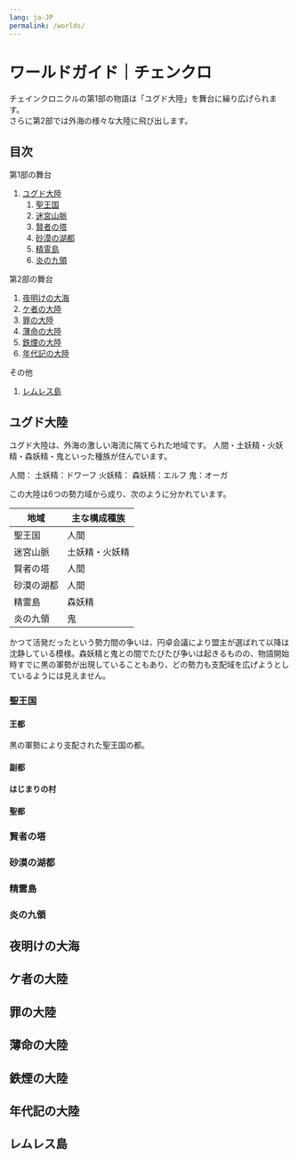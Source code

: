 ```yaml
---
lang: ja-JP
permalink: /worlds/
---
```


# ワールドガイド｜チェンクロ

チェインクロニクルの第1部の物語は「ユグド大陸」を舞台に繰り広げられます。  
さらに第2部では外海の様々な大陸に飛び出します。




## 目次


第1部の舞台

1. [ユグド大陸](#ユグド大陸)
    1. [聖王国](#聖王国)
    1. [迷宮山脈](#迷宮山脈)
    1. [賢者の塔](#賢者の塔)
    1. [砂漠の湖都](#砂漠の湖都)
    1. [精霊島](#精霊島)
    1. [炎の九領](#炎の九領)

第2部の舞台

1. [夜明けの大海](#夜明けの大海)
1. [ケ者の大陸](#ケ者の大陸)
1. [罪の大陸](#罪の大陸)
1. [薄命の大陸](#薄命の大陸)
1. [鉄煙の大陸](#鉄煙の大陸)
1. [年代記の大陸](#年代記の大陸)

その他

1. [レムレス島](#レムレス島)




## ユグド大陸

ユグド大陸は、外海の激しい海流に隔てられた地域です。
人間・土妖精・火妖精・森妖精・鬼といった種族が住んでいます。

人間：
土妖精：ドワーフ
火妖精：
森妖精：エルフ
鬼：オーガ

この大陸は6つの勢力域から成り、次のように分かれています。

地域|主な構成種族
---|---
聖王国|人間
迷宮山脈|土妖精・火妖精
賢者の塔|人間
砂漠の湖都|人間
精霊島|森妖精
炎の九領|鬼

かつて活発だったという勢力間の争いは、円卓会議により盟主が選ばれて以降は沈静している模様。森妖精と鬼との間でたびたび争いは起きるものの、物語開始時すでに黒の軍勢が出現していることもあり、どの勢力も支配域を広げようとしているようには見えません。




### 聖王国

#### 王都

黒の軍勢により支配された聖王国の都。

#### 副都

#### はじまりの村

#### 聖都


### 賢者の塔


### 砂漠の湖都


### 精霊島


### 炎の九領




## 夜明けの大海




## ケ者の大陸




## 罪の大陸




## 薄命の大陸




## 鉄煙の大陸




## 年代記の大陸



## レムレス島